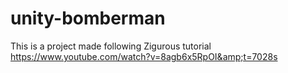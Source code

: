 # unity-bomberman
This is a project made following Zigurous tutorial https://www.youtube.com/watch?v=8agb6x5RpOI&amp;t=7028s
